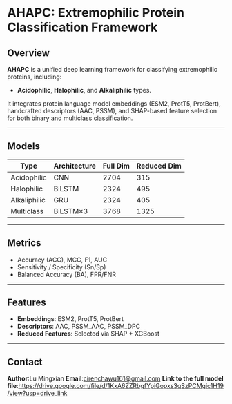 # AHAPC: Extremophilic Protein Classification Framework

## Overview

**AHAPC** is a unified deep learning framework for classifying extremophilic proteins, including:
- **Acidophilic**, **Halophilic**, and **Alkaliphilic** types.

It integrates protein language model embeddings (ESM2, ProtT5, ProtBert), handcrafted descriptors (AAC, PSSM), and SHAP-based feature selection for both binary and multiclass classification.

---

## Models

| Type        | Architecture | Full Dim | Reduced Dim |
|-------------|--------------|----------|-------------|
| Acidophilic | CNN          | 2704     | 315         |
| Halophilic  | BiLSTM       | 2324     | 495         |
| Alkaliphilic| GRU          | 2324     | 405         |
| Multiclass  | BiLSTM×3     | 3768     | 1325        |

---

## Metrics

- Accuracy (ACC), MCC, F1, AUC
- Sensitivity / Specificity (Sn/Sp)
- Balanced Accuracy (BA), FPR/FNR

---

## Features

- **Embeddings**: ESM2, ProtT5, ProtBert  
- **Descriptors**: AAC, PSSM_AAC, PSSM_DPC  
- **Reduced Features**: Selected via SHAP + XGBoost

---

## Contact

**Author**:Lu Mingxian
**Email**:cirenchawu161@gmail.com
**Link to the full model file**:https://drive.google.com/file/d/1KxA6ZZRbgfYpiGopxs3qSzPCMgic1H19/view?usp=drive_link
